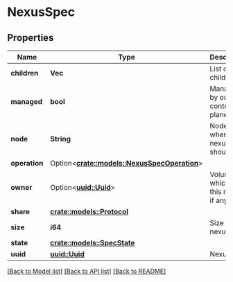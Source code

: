 # NexusSpec

## Properties

Name | Type | Description | Notes
------------ | ------------- | ------------- | -------------
**children** | **Vec<String>** | List of children. | 
**managed** | **bool** | Managed by our control plane | 
**node** | **String** | Node where the nexus should live. | 
**operation** | Option<[**crate::models::NexusSpecOperation**](NexusSpec_operation.md)> |  | [optional]
**owner** | Option<[**uuid::Uuid**](uuid::Uuid.md)> | Volume which owns this nexus, if any | [optional]
**share** | [**crate::models::Protocol**](Protocol.md) |  | 
**size** | **i64** | Size of the nexus. | 
**state** | [**crate::models::SpecState**](SpecState.md) |  | 
**uuid** | [**uuid::Uuid**](uuid::Uuid.md) | Nexus Id | 

[[Back to Model list]](../README.md#documentation-for-models) [[Back to API list]](../README.md#documentation-for-api-endpoints) [[Back to README]](../README.md)


